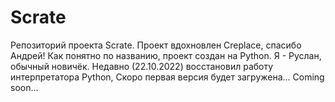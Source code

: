 # Scrate
Репозиторий проекта Scrate. Проект вдохновлен Creplace, спасибо Андрей!
Как понятно по названию, проект создан на Python.
Я - Руслан, обычный новичёк. Недавно (22.10.2022) восстановил работу интерпретатора Python, 
Скоро первая версия будет загружена...
Coming soon...
